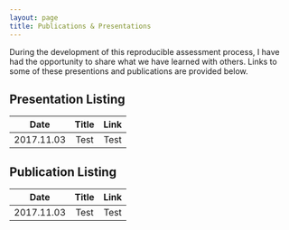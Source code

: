 ```yaml
---
layout: page
title: Publications & Presentations
---
```


During the development of this reproducible assessment process, I have had the opportunity to share what we have learned with others. Links to some of these presentions and publications are provided below.

## Presentation Listing

|   Date   |        Title       |    Link    |
|:--------:|:------------------:|:----------:|
|2017.11.03|        Test        |    Test    |


## Publication Listing

|   Date   |        Title       |    Link    |
|:--------:|:------------------:|:----------:|
|2017.11.03|        Test        |    Test    |


